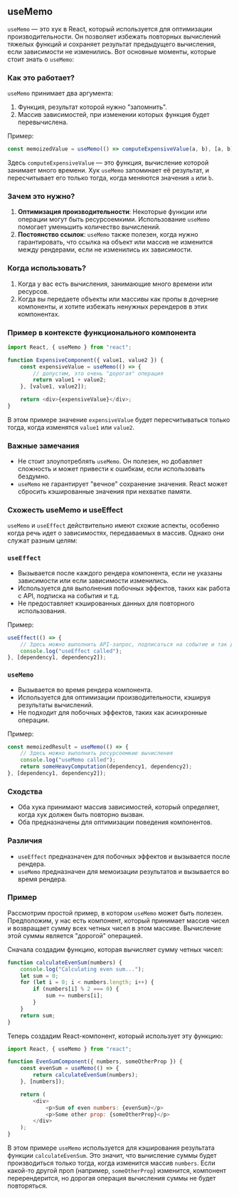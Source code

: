 ## useMemo

`useMemo` — это хук в React, который используется для оптимизации производительности. Он позволяет избежать повторных вычислений тяжелых функций и сохраняет результат предыдущего вычисления, если зависимости не изменились. Вот основные моменты, которые стоит знать о `useMemo`:

### Как это работает?

`useMemo` принимает два аргумента:

1. Функция, результат которой нужно "запомнить".
2. Массив зависимостей, при изменении которых функция будет перевычислена.

Пример:

```javascript
const memoizedValue = useMemo(() => computeExpensiveValue(a, b), [a, b]);
```

Здесь `computeExpensiveValue` — это функция, вычисление которой занимает много времени. Хук `useMemo` запоминает её результат, и пересчитывает его только тогда, когда меняются значения `a` или `b`.

### Зачем это нужно?

1. **Оптимизация производительности**: Некоторые функции или операции могут быть ресурсоемкими. Использование `useMemo` помогает уменьшить количество вычислений.
2. **Постоянство ссылок**: `useMemo` также полезен, когда нужно гарантировать, что ссылка на объект или массив не изменится между рендерами, если не изменились их зависимости.

### Когда использовать?

1. Когда у вас есть вычисления, занимающие много времени или ресурсов.
2. Когда вы передаете объекты или массивы как пропы в дочерние компоненты, и хотите избежать ненужных ререндеров в этих компонентах.

### Пример в контексте функционального компонента

```javascript
import React, { useMemo } from "react";

function ExpensiveComponent({ value1, value2 }) {
    const expensiveValue = useMemo(() => {
        // допустим, это очень "дорогая" операция
        return value1 + value2;
    }, [value1, value2]);

    return <div>{expensiveValue}</div>;
}
```

В этом примере значение `expensiveValue` будет пересчитываться только тогда, когда изменятся `value1` или `value2`.

### Важные замечания

-   Не стоит злоупотреблять `useMemo`. Он полезен, но добавляет сложность и может привести к ошибкам, если использовать бездумно.
-   `useMemo` не гарантирует "вечное" сохранение значения. React может сбросить кэшированные значения при нехватке памяти.

### Cхожесть useMemo и useEffect

`useMemo` и `useEffect` действительно имеют схожие аспекты, особенно когда речь идет о зависимостях, передаваемых в массив. Однако они служат разным целям:

### `useEffect`

-   Вызывается после каждого рендера компонента, если не указаны зависимости или если зависимости изменились.
-   Используется для выполнения побочных эффектов, таких как работа с API, подписка на события и т.д.
-   Не предоставляет кэшированных данных для повторного использования.

Пример:

```javascript
useEffect(() => {
    // Здесь можно выполнить API-запрос, подписаться на событие и так далее
    console.log("useEffect called");
}, [dependency1, dependency2]);
```

### `useMemo`

-   Вызывается во время рендера компонента.
-   Используется для оптимизации производительности, кэшируя результаты вычислений.
-   Не подходит для побочных эффектов, таких как асинхронные операции.

Пример:

```javascript
const memoizedResult = useMemo(() => {
    // Здесь можно выполнить ресурсоемкие вычисления
    console.log("useMemo called");
    return someHeavyComputation(dependency1, dependency2);
}, [dependency1, dependency2]);
```

### Сходства

-   Оба хука принимают массив зависимостей, который определяет, когда хук должен быть повторно вызван.
-   Оба предназначены для оптимизации поведения компонентов.

### Различия

-   `useEffect` предназначен для побочных эффектов и вызывается после рендера.
-   `useMemo` предназначен для мемоизации результатов и вызывается во время рендера.

### Пример

Рассмотрим простой пример, в котором `useMemo` может быть полезен. Предположим, у нас есть компонент, который принимает массив чисел и возвращает сумму всех четных чисел в этом массиве. Вычисление этой суммы является "дорогой" операцией.

Сначала создадим функцию, которая вычисляет сумму четных чисел:

```javascript
function calculateEvenSum(numbers) {
    console.log("Calculating even sum...");
    let sum = 0;
    for (let i = 0; i < numbers.length; i++) {
        if (numbers[i] % 2 === 0) {
            sum += numbers[i];
        }
    }
    return sum;
}
```

Теперь создадим React-компонент, который использует эту функцию:

```javascript
import React, { useMemo } from "react";

function EvenSumComponent({ numbers, someOtherProp }) {
    const evenSum = useMemo(() => {
        return calculateEvenSum(numbers);
    }, [numbers]);

    return (
        <div>
            <p>Sum of even numbers: {evenSum}</p>
            <p>Some other prop: {someOtherProp}</p>
        </div>
    );
}
```

В этом примере `useMemo` используется для кэширования результата функции `calculateEvenSum`. Это значит, что вычисление суммы будет производиться только тогда, когда изменится массив `numbers`. Если какой-то другой проп (например, `someOtherProp`) изменится, компонент перерендерится, но дорогая операция вычисления суммы не будет повторяться.

